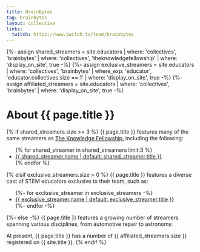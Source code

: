 ```yaml
---
title: BrainBytes
tag: brainbytes
layout: collective
links:
  twitch: https://www.twitch.tv/team/brainbytes
---
```

{%- assign shared_streamers = site.educators | where: 'collectives', 'brainbytes' | where: 'collectives', 'theknowledgefellowship' | where: 'display_on_site', true -%}
{%- assign exclusive_streamers = site.educators | where: 'collectives', 'brainbytes' | where_exp: 'educator', 'educator.collectives.size == 1' | where: 'display_on_site', true -%}
{%- assign affiliated_streamers = site.educators | where: 'collectives', 'brainbytes' | where: 'display_on_site', true -%}
# About {{ page.title }}

{% if shared_streamers.size >= 3 %}
{{ page.title }} features many of the same streamers as <a href="{{ '/collectives/theknowledgefellowship' | relative_url }}">The Knowledge Fellowship</a>, including the following:
<ul class="list-streamers">
{% for shared_streamer in shared_streamers limit:3 %}
  <li>
    <a href="{{ shared_streamer.url }}">{{ shared_streamer.name | default: shared_streamer.title }}</a>
  </li>
{% endfor %}
</ul>
{% elsif exclusive_streamers.size > 0 %}
{{ page.title }} features a diverse cast of STEM educators exclusive to their team, such as:

<ul class="list-streamers">
{%- for exclusive_streamer in exclusive_streamers -%}
  <li>
    <a href="{{ exclusive_streamer.url }}">{{ exclusive_streamer.name | default: exclusive_streamer.title }}</a>
  </li>
{%- endfor -%}
</ul>
{%- else -%}
{{ page.title }} features a growing number of streamers spanning various disciplines, from automotive repair to astronomy.

At present, {{ page.title }} has a number of <span class="counter">{{ affiliated_streamers.size }}</span> registered on {{ site.title }}.
{% endif %}
